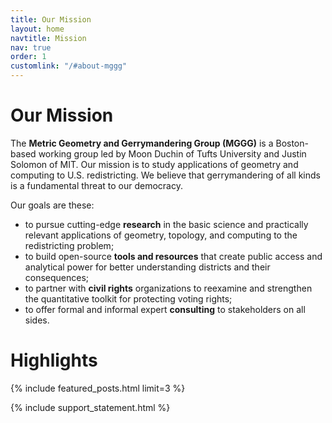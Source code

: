 ```yaml
---
title: Our Mission
layout: home
navtitle: Mission
nav: true
order: 1
customlink: "/#about-mggg"
---
```


# Our Mission

The **Metric Geometry and Gerrymandering Group (MGGG)** is a Boston-based
working group led by Moon Duchin of Tufts University and Justin Solomon of MIT.
Our mission is to study applications of geometry and computing to U.S.
redistricting. We believe that gerrymandering of all kinds is a fundamental
threat to our democracy.

Our goals are these:

- to pursue cutting-edge **research** in the basic science and practically
  relevant applications of geometry, topology, and computing to the
  redistricting problem;
- to build open-source **tools and resources** that create public access and
  analytical power for better understanding districts and their consequences;
- to partner with **civil rights** organizations to reexamine and strengthen the
  quantitative toolkit for protecting voting rights;
- to offer formal and informal expert **consulting** to stakeholders on all
  sides.

# Highlights

{% include featured_posts.html limit=3 %}

{% include support_statement.html %}

